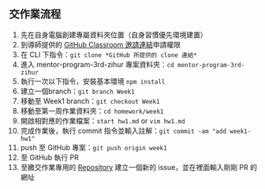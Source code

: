 ## 交作業流程

1. 先在自身電腦創建專屬資料夾位置（自身習慣優先環境建置）
2. 到導師提供的 [GitHub Classroom 邀請連結](https://classroom.github.com/a/V4hZopA2)申請權限
3. 在 CLI 下指令：`git clone *GitHub 所提供的 clone 連結*`
4. 進入 mentor-program-3rd-zihur 專案資料夾：`cd mentor-program-3rd-zihur`
5. 執行一次以下指令，安裝基本環境 `npm install`
6. 建立一個branch：`git branch Week1`
7. 移動至 Week1 branch：`git checkout Week1`
8. 移動至第一周作業資料夾：`cd homework/week1`
9. 開啟相對應的作業檔案：`start hw1.md` or `vim hw1.md`
10. 完成作業後，執行 commit 指令並輸入註解：`git commit -am "add week1-hw1"`
11. push 至 GitHub 專案：`git push origin week1`
12. 至 GitHub 執行 PR
13. 至繳交作業專用的 [Repository](https://github.com/Lidemy/homeworks-3rd) 建立一個新的 issue，並在裡面輸入剛剛 PR 的網址